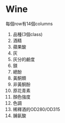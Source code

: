 # Wine

每個row有14個columns

1. 品種(3個class)
2. 酒精
3. 蘋果酸
4. 灰
5. 灰分的鹼度
6. 鎂
7. 總酚
8. 黃酮類
9. 非黃酮酚
10. 原花青素
11. 顏色強度
12. 色調
13. 稀釋酒的OD280/OD315
14. 脯氨酸
